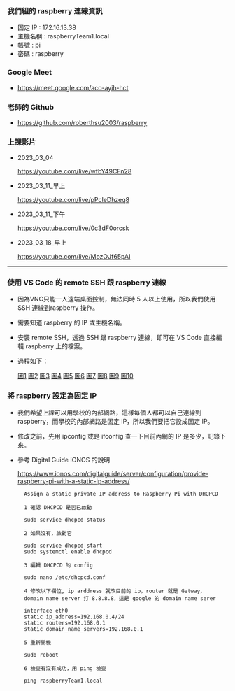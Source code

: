 ### 我們組的 raspberry 連線資訊
- 固定 IP : 172.16.13.38
- 主機名稱 : raspberryTeam1.local
- 帳號 : pi
- 密碼 : raspberry

### Google Meet
- https://meet.google.com/aco-ayih-hct

### 老師的 Github
- https://github.com/roberthsu2003/raspberry

### 上課影片
- 2023_03_04

	https://youtube.com/live/wfbY49CFn28
- 2023_03_11_早上

	https://youtube.com/live/pPcIeDhzeq8
- 2023_03_11_下午

	https://youtube.com/live/0c3dF0orcsk
- 2023_03_18_早上

	https://youtube.com/live/MozOJf65pAI

---
### 使用 VS Code 的 remote SSH 跟 raspberry 連線

- 因為VNC只能一人遠端桌面控制，無法同時 5 人以上使用，所以我們使用 SSH 連線到raspberry 操作。
- 需要知道 raspberry 的 IP 或主機名稱。
- 安裝 remote SSH，透過 SSH 跟 raspberry 連線，即可在 VS Code 直接編輯 raspberry 上的檔案。
- 過程如下：

	[圖1](./images/remote_ssh_01.png)
	[圖2](./images/remote_ssh_02.png)
	[圖3](./images/remote_ssh_03.png)
	[圖4](./images/remote_ssh_04.png)
	[圖5](./images/remote_ssh_05.png)
	[圖6](./images/remote_ssh_06.png)
	[圖7](./images/remote_ssh_07.png)
	[圖8](./images/remote_ssh_08.png)
	[圖9](./images/remote_ssh_09.png)
	[圖10](./images/remote_ssh_10.png)

### 將 raspberry 設定為固定 IP
- 我們希望上課可以用學校的內部網路，這樣每個人都可以自己連線到 raspberry，而學校的內部網路是固定 IP，所以我們要把它設成固定 IP。
- 修改之前，先用 ipconfig 或是 ifconfig 查一下目前內網的 IP 是多少，記錄下來。
- 參考 Digital Guide IONOS 的說明

	https://www.ionos.com/digitalguide/server/configuration/provide-raspberry-pi-with-a-static-ip-address/
	



		
		Assign a static private IP address to Raspberry Pi with DHCPCD
		
		1 確認 DHCPCD 是否已啟動
		
		sudo service dhcpcd status
		
		2 如果沒有，啟動它
		
		sudo service dhcpcd start
		sudo systemctl enable dhcpcd
		
		3 編輯 DHCPCD 的 config
		
		sudo nano /etc/dhcpcd.conf
		
		4 修改以下欄位, ip arddress 就改目前的 ip，router 就是 Getway，
		domain name server 打 8.8.8.8，這是 google 的 domain name serer
		
		interface eth0
		static ip_address=192.168.0.4/24
		static routers=192.168.0.1
		static domain_name_servers=192.168.0.1
		
		5 重新開機
		
		sudo reboot
		
		6 檢查有沒有成功，用 ping 檢查

		ping raspberryTeam1.local


